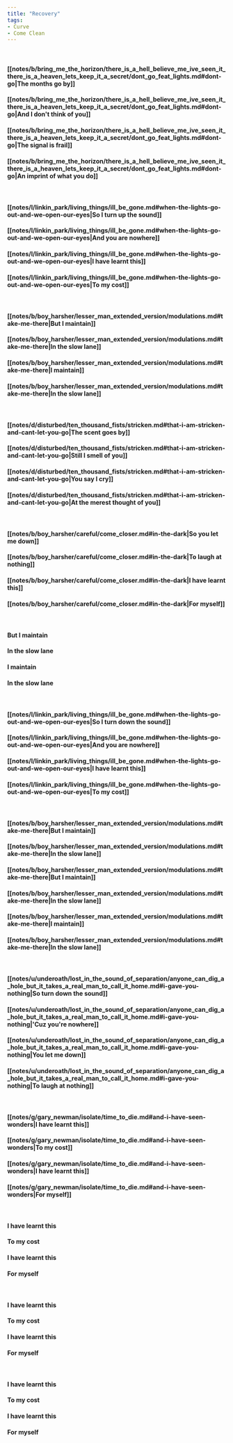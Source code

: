 ```yaml
---
title: "Recovery"
tags:
- Curve
- Come Clean
---
```

&nbsp;
#### [[notes/b/bring_me_the_horizon/there_is_a_hell_believe_me_ive_seen_it_there_is_a_heaven_lets_keep_it_a_secret/dont_go_feat_lights.md#dont-go|The months go by]]
#### [[notes/b/bring_me_the_horizon/there_is_a_hell_believe_me_ive_seen_it_there_is_a_heaven_lets_keep_it_a_secret/dont_go_feat_lights.md#dont-go|And I don't think of you]]
#### [[notes/b/bring_me_the_horizon/there_is_a_hell_believe_me_ive_seen_it_there_is_a_heaven_lets_keep_it_a_secret/dont_go_feat_lights.md#dont-go|The signal is frail]]
#### [[notes/b/bring_me_the_horizon/there_is_a_hell_believe_me_ive_seen_it_there_is_a_heaven_lets_keep_it_a_secret/dont_go_feat_lights.md#dont-go|An imprint of what you do]]
&nbsp;
#### [[notes/l/linkin_park/living_things/ill_be_gone.md#when-the-lights-go-out-and-we-open-our-eyes|So I turn up the sound]]
#### [[notes/l/linkin_park/living_things/ill_be_gone.md#when-the-lights-go-out-and-we-open-our-eyes|And you are nowhere]]
#### [[notes/l/linkin_park/living_things/ill_be_gone.md#when-the-lights-go-out-and-we-open-our-eyes|I have learnt this]]
#### [[notes/l/linkin_park/living_things/ill_be_gone.md#when-the-lights-go-out-and-we-open-our-eyes|To my cost]]
&nbsp;
#### [[notes/b/boy_harsher/lesser_man_extended_version/modulations.md#take-me-there|But I maintain]]
#### [[notes/b/boy_harsher/lesser_man_extended_version/modulations.md#take-me-there|In the slow lane]]
#### [[notes/b/boy_harsher/lesser_man_extended_version/modulations.md#take-me-there|I maintain]]
#### [[notes/b/boy_harsher/lesser_man_extended_version/modulations.md#take-me-there|In the slow lane]]
&nbsp;
#### [[notes/d/disturbed/ten_thousand_fists/stricken.md#that-i-am-stricken-and-cant-let-you-go|The scent goes by]]
#### [[notes/d/disturbed/ten_thousand_fists/stricken.md#that-i-am-stricken-and-cant-let-you-go|Still I smell of you]]
#### [[notes/d/disturbed/ten_thousand_fists/stricken.md#that-i-am-stricken-and-cant-let-you-go|You say I cry]]
#### [[notes/d/disturbed/ten_thousand_fists/stricken.md#that-i-am-stricken-and-cant-let-you-go|At the merest thought of you]]
&nbsp;
#### [[notes/b/boy_harsher/careful/come_closer.md#in-the-dark|So you let me down]]
#### [[notes/b/boy_harsher/careful/come_closer.md#in-the-dark|To laugh at nothing]]
#### [[notes/b/boy_harsher/careful/come_closer.md#in-the-dark|I have learnt this]]
#### [[notes/b/boy_harsher/careful/come_closer.md#in-the-dark|For myself]]
&nbsp;
#### But I maintain
#### In the slow lane
#### I maintain
#### In the slow lane
&nbsp;
#### [[notes/l/linkin_park/living_things/ill_be_gone.md#when-the-lights-go-out-and-we-open-our-eyes|So I turn down the sound]]
#### [[notes/l/linkin_park/living_things/ill_be_gone.md#when-the-lights-go-out-and-we-open-our-eyes|And you are nowhere]]
#### [[notes/l/linkin_park/living_things/ill_be_gone.md#when-the-lights-go-out-and-we-open-our-eyes|I have learnt this]]
#### [[notes/l/linkin_park/living_things/ill_be_gone.md#when-the-lights-go-out-and-we-open-our-eyes|To my cost]]
&nbsp;
#### [[notes/b/boy_harsher/lesser_man_extended_version/modulations.md#take-me-there|But I maintain]]
#### [[notes/b/boy_harsher/lesser_man_extended_version/modulations.md#take-me-there|In the slow lane]]
#### [[notes/b/boy_harsher/lesser_man_extended_version/modulations.md#take-me-there|But I maintain]]
#### [[notes/b/boy_harsher/lesser_man_extended_version/modulations.md#take-me-there|In the slow lane]]
#### [[notes/b/boy_harsher/lesser_man_extended_version/modulations.md#take-me-there|I maintain]]
#### [[notes/b/boy_harsher/lesser_man_extended_version/modulations.md#take-me-there|In the slow lane]]
&nbsp;
#### [[notes/u/underoath/lost_in_the_sound_of_separation/anyone_can_dig_a_hole_but_it_takes_a_real_man_to_call_it_home.md#i-gave-you-nothing|So turn down the sound]]
#### [[notes/u/underoath/lost_in_the_sound_of_separation/anyone_can_dig_a_hole_but_it_takes_a_real_man_to_call_it_home.md#i-gave-you-nothing|'Cuz you're nowhere]]
#### [[notes/u/underoath/lost_in_the_sound_of_separation/anyone_can_dig_a_hole_but_it_takes_a_real_man_to_call_it_home.md#i-gave-you-nothing|You let me down]]
#### [[notes/u/underoath/lost_in_the_sound_of_separation/anyone_can_dig_a_hole_but_it_takes_a_real_man_to_call_it_home.md#i-gave-you-nothing|To laugh at nothing]]
&nbsp;
#### [[notes/g/gary_newman/isolate/time_to_die.md#and-i-have-seen-wonders|I have learnt this]]
#### [[notes/g/gary_newman/isolate/time_to_die.md#and-i-have-seen-wonders|To my cost]]
#### [[notes/g/gary_newman/isolate/time_to_die.md#and-i-have-seen-wonders|I have learnt this]]
#### [[notes/g/gary_newman/isolate/time_to_die.md#and-i-have-seen-wonders|For myself]]
&nbsp;
#### I have learnt this
#### To my cost
#### I have learnt this
#### For myself
&nbsp;
#### I have learnt this
#### To my cost
#### I have learnt this
#### For myself
&nbsp;
#### I have learnt this
#### To my cost
#### I have learnt this
#### For myself
